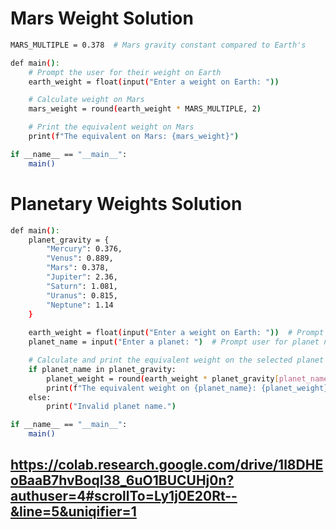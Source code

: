 # Mars Weight Solution

```bash
MARS_MULTIPLE = 0.378  # Mars gravity constant compared to Earth's

def main():
    # Prompt the user for their weight on Earth
    earth_weight = float(input("Enter a weight on Earth: "))

    # Calculate weight on Mars
    mars_weight = round(earth_weight * MARS_MULTIPLE, 2)

    # Print the equivalent weight on Mars
    print(f"The equivalent on Mars: {mars_weight}")

if __name__ == "__main__":
    main()
```

# Planetary Weights Solution
```bash
def main():
    planet_gravity = {
        "Mercury": 0.376,
        "Venus": 0.889,
        "Mars": 0.378,
        "Jupiter": 2.36,
        "Saturn": 1.081,
        "Uranus": 0.815,
        "Neptune": 1.14
    }
    
    earth_weight = float(input("Enter a weight on Earth: "))  # Prompt user for weight
    planet_name = input("Enter a planet: ")  # Prompt user for planet name

    # Calculate and print the equivalent weight on the selected planet
    if planet_name in planet_gravity:
        planet_weight = round(earth_weight * planet_gravity[planet_name], 2)
        print(f"The equivalent weight on {planet_name}: {planet_weight}")
    else:
        print("Invalid planet name.")

if __name__ == "__main__":
    main()
```
## https://colab.research.google.com/drive/1l8DHEoBaaB7hvBoqI38_6uO1BUCUHj0n?authuser=4#scrollTo=Ly1j0E20Rt--&line=5&uniqifier=1
